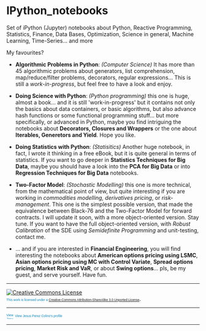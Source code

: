 # IPython_notebooks
Set of iPython (Jupyter) notebooks about Python, Reactive Programming, Statistics, Finance, Data Bases, Optimization, Science in general, Machine Learning, Time-Series... and more

My favourites?

- **Algorithmic Problems in Python**: *(Computer Science)* It has more than 45 algorithmic problems about generators, list comprehension, map/reduce/filter problems, decorators, regular expressions... This is still a *work-in-progress*, but feel free to have a look and enjoy.

- **Doing Science with Python**: *(Python programming)* this one is huge, almost a book... and it is still 'work-in-progress' but it contains not only the basics about data containers, or basic algorithms, but also advance hash functions or some functional programming stuff... but more specifically, or advanced in Python, maybe you find intriguing the notebooks about **Decorators, Closures and Wrappers** or the one about **Iterables, Generetors and Yield**. Hope you like. 

- **Doing Statistics with Python**: *(Statisitics)* Another huge notebook, in fact, I wrote it thinking in a free eBook, but it is quite general in terms of statistics.  If you want to go deeper in **Statistics Techniques for Big Data**, maybe you should have a look into the **PCA for Big Data** or into **Regression Techniques for Big Data** notebooks.

- **Two-Factor Model**: *(Stochastic Modelling)* this one is more technical, from the mathematical point of view, but quite interesting if you are working in *commodities modelling, derivatives pricing*, or *risk-management*. This one is the simplest possible version, that made the equivalence between Black-76 and the Two-Factor Model for forward contracts. I will update it soon, with a  more object-oriented version. Stay tune. If you want to have the full object-oriented version, with *Robust Calibration* of the SDE using *Semidefinite Programming* and unit-testing, contact me.

- ... and if you are interested in **Financial Engineering**, you will find interesting the notebooks about **American options pricing using LSMC**, **Asian options pricing using MC with Control Variate**, **Spread options pricing**, **Market Risk and VaR**, or about **Swing options**... pls, be my guest, and serve yourself. Have fun.




****
<a rel="license" href="http://creativecommons.org/licenses/by-sa/3.0/"><img alt="Creative Commons License" style="border-width:0" src="https://i.creativecommons.org/l/by-sa/3.0/88x31.png" /></a>  <span style="font: 60% Arial,sans-serif; color:#0783B6;"> <br />This work is licensed under a <a rel="license" href="http://creativecommons.org/licenses/by-sa/3.0/">Creative Commons Attribution-ShareAlike 3.0 Unported License</span></a>.

****



<a href="https://de.linkedin.com/pub/jesus-perez-colino/3/80a/9b5" style="text-decoration:none;"><span style="font: 60% Arial,sans-serif; color:#0783B6;"><img src="https://static.licdn.com/scds/common/u/img/webpromo/btn_in_20x15.png" width="20" height="15" alt="View Jesus Perez Colino's LinkedIn profile" style="vertical-align:middle;" border="0">&nbsp;View Jesus Perez Colino's profile</span></a>

******
